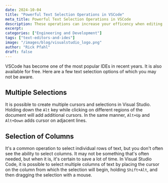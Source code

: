 ```yaml
---
date: 2024-10-04
title: "Powerful Text Selection Operations in VSCode"
meta_title: Powerful Text Selection Operations in VSCode
description: These operations can increase your efficency when editing code, markdown, configuration, or any other text files.
excerpt:
categories: ["Engineering and Development"]
tags: ["text-editors-and-ides"]
image: "/images/blog/visualstudio_logo.png"
author: "Rick Pfahl"
draft: false    
---
```


VSCode has become one of the most popular IDEs in recent years. It is also
available for free. Here are a few text selection options of which you may
not be aware.

## Multiple Selections

It is possible to create multiple cursors and selections in Visual Studio. Holding down the `Alt` key while clicking on different regions of the document will add additional cursors. In the same manner, `Alt+Up` and `Alt+Down` adds cursor on adjacent lines.

## Selection of Columns

It's a common operation to select individual rows of text, but you don't often see the ability to select columns. It may not be something that's often needed, but when it is, it's certain to save a lot of time. In Visual Studio Code, it is possible to select multiple columns of text by placing the cursor on the column from which the selection will begin, holding `Shift+Alt`, and then dragging the selection with a mouse.


